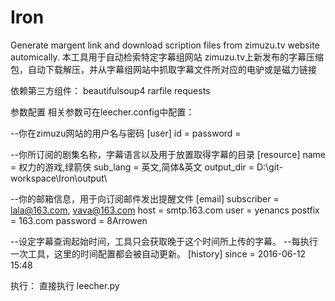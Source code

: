 # Iron
Generate margent link and download scription files from zimuzu.tv website automically.
本工具用于自动检索特定字幕组网站 zimuzu.tv上新发布的字幕压缩包，自动下载解压，并从字幕组网站中抓取字幕文件所对应的电驴或是磁力链接

依赖第三方组件：
beautifulsoup4
rarfile
requests

参数配置
相关参数可在leecher.config中配置：

--你在zimuzu网站的用户名与密码
[user]
id = <id>
password = <password>

--你所订阅的剧集名称，字幕语言以及用于放置取得字幕的目录
[resource]
name = 权力的游戏,绿箭侠
sub_lang = 英文,简体&英文
output_dir = D:\git-workspace\Iron\output\

--你的邮箱信息，用于向订阅邮件发出提醒文件
[email]
subscriber = lala@163.com, vava@163.com
host = smtp.163.com
user = yenancs
postfix = 163.com
password = 8Arrowen

--设定字幕查询起始时间，工具只会获取晚于这个时间所上传的字幕。
--每执行一次工具，这里的时间配置都会被自动更新。
[history]
since = 2016-06-12 15:48

执行：
直接执行 leecher.py
